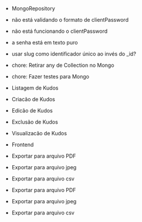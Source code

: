 - MongoRepository

- não está validando o formato de clientPassword
- não está funcionando o clientPassword
- a senha está em texto puro
- usar slug como identificador único ao invés do _id?

- chore: Retirar any de Collection no Mongo
- chore: Fazer testes para Mongo

- Listagem de Kudos
- Criacão de Kudos
- Edicão de Kudos
- Exclusão de Kudos
- Visualizacão de Kudos

- Frontend

- Exportar para arquivo PDF
- Exportar para arquivo jpeg
- Exportar para arquivo csv

- Exportar para arquivo PDF
- Exportar para arquivo jpeg
- Exportar para arquivo csv
